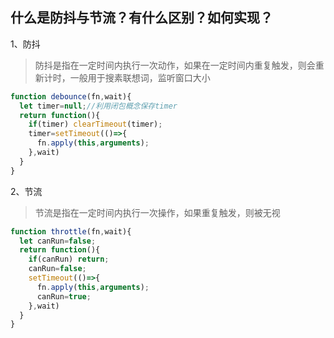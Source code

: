 ## 什么是防抖与节流？有什么区别？如何实现？

1、防抖

> 防抖是指在一定时间内执行一次动作，如果在一定时间内重复触发，则会重新计时，一般用于搜素联想词，监听窗口大小

```javascript
function debounce(fn,wait){
  let timer=null;//利用闭包概念保存timer
  return function(){
    if(timer) clearTimeout(timer);
    timer=setTimeout(()=>{
      fn.apply(this,arguments);
    },wait)
  }
}
```



2、节流

> 节流是指在一定时间内执行一次操作，如果重复触发，则被无视

``` javascript
function throttle(fn,wait){
  let canRun=false;
  return function(){
    if(canRun) return;
    canRun=false;
    setTimeout(()=>{
      fn.apply(this,arguments);
      canRun=true;
    },wait)
  }
}
```

